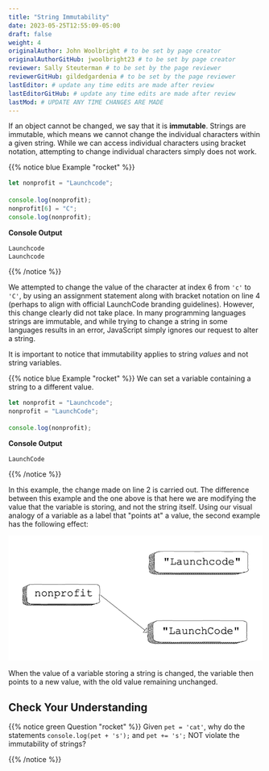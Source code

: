 ```yaml
---
title: "String Immutability"
date: 2023-05-25T12:55:09-05:00
draft: false
weight: 4
originalAuthor: John Woolbright # to be set by page creator
originalAuthorGitHub: jwoolbright23 # to be set by page creator
reviewer: Sally Steuterman # to be set by the page reviewer
reviewerGitHub: gildedgardenia # to be set by the page reviewer
lastEditor: # update any time edits are made after review
lastEditorGitHub: # update any time edits are made after review
lastMod: # UPDATE ANY TIME CHANGES ARE MADE
---
```


If an object cannot be changed, we say that it is **immutable**. Strings are
immutable, which means we cannot change the individual characters within a
given string. While we can access individual characters using bracket
notation, attempting to change individual characters simply does not work.

{{% notice blue Example "rocket" %}}
```javascript {linenos=true}
let nonprofit = "Launchcode";

console.log(nonprofit);
nonprofit[6] = "C";
console.log(nonprofit);
```

**Console Output**

```console
Launchcode
Launchcode
```
{{% /notice %}}

We attempted to change the value of the character at index 6 from `'c'` to `'C'`, by using an assignment statement along with bracket notation on line 4 (perhaps to align with official LaunchCode branding guidelines). However, this change clearly did not take place. In many programming languages strings are immutable, and while trying to change a string in some languages results in an error, JavaScript simply ignores our request to alter a string.

It is important to notice that immutability applies to string *values* and not string variables.

{{% notice blue Example "rocket" %}}
We can set a variable containing a string to a different value.

```javascript
let nonprofit = "Launchcode";
nonprofit = "LaunchCode";

console.log(nonprofit);
```

**Console Output**

```console
LaunchCode
```
{{% /notice %}}

In this example, the change made on line 2 is carried out. The difference between this example and the one above is that here we are modifying the value that the variable is storing, and not the string itself. Using our visual analogy of a variable as a label that "points at" a value, the second example has the following effect:

![A variable, nonprofit, pointing at "LaunchCode" with a lowercase-c.](pictures/string-var-reassignment.png?classes=border)

When the value of a variable storing a string is changed, the variable then points to a new value, with the old value remaining unchanged.

## Check Your Understanding

{{% notice green Question "rocket" %}}
Given `pet = 'cat'`, why do the statements `console.log(pet + 's');` and `pet += 's';` NOT violate the immutability of strings?

<!-- Solution: This example is simply adding content to an existing string. If you console.log the variable pet it will result in 'cat' -->
{{% /notice %}}